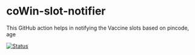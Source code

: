 # coWin-slot-notifier
This GitHub action helps in notifying the Vaccine slots based on pincode, age

[![Status](https://github.com/0x1bitcrack3r/coWin-slot-notifier/actions/workflows/coWin-slot-notifier.yml/badge.svg)](https://github.com/0x1bitcrack3r/coWin-slot-notifier/actions/workflows/coWin-slot-notifier.yml)
